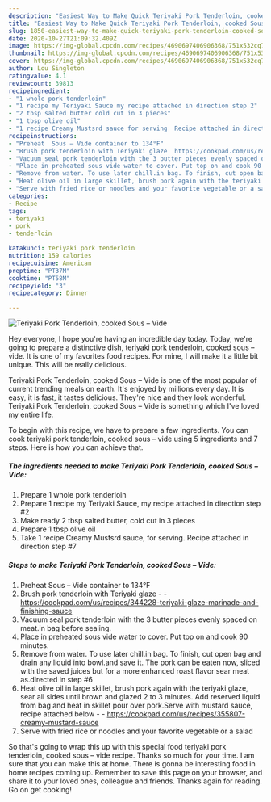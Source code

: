 ```yaml
---
description: "Easiest Way to Make Quick Teriyaki Pork Tenderloin, cooked Sous – Vide"
title: "Easiest Way to Make Quick Teriyaki Pork Tenderloin, cooked Sous – Vide"
slug: 1850-easiest-way-to-make-quick-teriyaki-pork-tenderloin-cooked-sous-vide
date: 2020-10-27T21:09:32.409Z
image: https://img-global.cpcdn.com/recipes/4690697406906368/751x532cq70/teriyaki-pork-tenderloin-cooked-sous-vide-recipe-main-photo.jpg
thumbnail: https://img-global.cpcdn.com/recipes/4690697406906368/751x532cq70/teriyaki-pork-tenderloin-cooked-sous-vide-recipe-main-photo.jpg
cover: https://img-global.cpcdn.com/recipes/4690697406906368/751x532cq70/teriyaki-pork-tenderloin-cooked-sous-vide-recipe-main-photo.jpg
author: Lou Singleton
ratingvalue: 4.1
reviewcount: 39813
recipeingredient:
- "1 whole pork tenderloin"
- "1 recipe my Teriyaki Sauce my recipe attached in direction step 2"
- "2 tbsp salted butter cold cut in 3 pieces"
- "1 tbsp olive oil"
- "1 recipe Creamy Mustsrd sauce for serving  Recipe attached in direction step 7"
recipeinstructions:
- "Preheat  Sous – Vide container to 134°F"
- "Brush pork tenderloin with Teriyaki glaze  https://cookpad.com/us/recipes/344228-teriyaki-glaze-marinade-and-finishing-sauce"
- "Vacuum seal pork tenderloin with the 3 butter pieces evenly spaced on meat.in bag before sealing."
- "Place in preheated sous vide water to cover. Put top on and cook 90 minutes."
- "Remove from water. To use later chill.in bag. To finish, cut open bag and drain any liquid into bowl.and save it. The pork can be eaten now, sliced with the saved juices but for a more enhanced roast flavor sear meat as.directed in step #6"
- "Heat olive oil in large skillet, brush pork again with the teriyaki glaze, sear all sides until brown and glazed 2 to 3 minutes. Add reserved liquid from bag and heat in skillet pour over pork.Serve with mustard sauce, recipe attached below  https://cookpad.com/us/recipes/355807-creamy-mustard-sauce"
- "Serve with fried rice or noodles and your favorite vegetable or a salad"
categories:
- Recipe
tags:
- teriyaki
- pork
- tenderloin

katakunci: teriyaki pork tenderloin 
nutrition: 159 calories
recipecuisine: American
preptime: "PT37M"
cooktime: "PT58M"
recipeyield: "3"
recipecategory: Dinner

---
```



![Teriyaki Pork Tenderloin, cooked Sous – Vide](https://img-global.cpcdn.com/recipes/4690697406906368/751x532cq70/teriyaki-pork-tenderloin-cooked-sous-vide-recipe-main-photo.jpg)

Hey everyone, I hope you're having an incredible day today. Today, we're going to prepare a distinctive dish, teriyaki pork tenderloin, cooked sous – vide. It is one of my favorites food recipes. For mine, I will make it a little bit unique. This will be really delicious.

Teriyaki Pork Tenderloin, cooked Sous – Vide is one of the most popular of current trending meals on earth. It's enjoyed by millions every day. It is easy, it is fast, it tastes delicious. They're nice and they look wonderful. Teriyaki Pork Tenderloin, cooked Sous – Vide is something which I've loved my entire life.




To begin with this recipe, we have to prepare a few ingredients. You can cook teriyaki pork tenderloin, cooked sous – vide using 5 ingredients and 7 steps. Here is how you can achieve that.

<!--inarticleads1-->

##### The ingredients needed to make Teriyaki Pork Tenderloin, cooked Sous – Vide:

1. Prepare 1 whole pork tenderloin
1. Prepare 1 recipe my Teriyaki Sauce, my recipe attached in direction step #2
1. Make ready 2 tbsp salted butter, cold cut in 3 pieces
1. Prepare 1 tbsp olive oil
1. Take 1 recipe Creamy Mustsrd sauce, for serving.  Recipe attached in direction step #7




<!--inarticleads2-->

##### Steps to make Teriyaki Pork Tenderloin, cooked Sous – Vide:

1. Preheat  Sous – Vide container to 134°F
1. Brush pork tenderloin with Teriyaki glaze -  - https://cookpad.com/us/recipes/344228-teriyaki-glaze-marinade-and-finishing-sauce
1. Vacuum seal pork tenderloin with the 3 butter pieces evenly spaced on meat.in bag before sealing.
1. Place in preheated sous vide water to cover. Put top on and cook 90 minutes.
1. Remove from water. To use later chill.in bag. To finish, cut open bag and drain any liquid into bowl.and save it. The pork can be eaten now, sliced with the saved juices but for a more enhanced roast flavor sear meat as.directed in step #6
1. Heat olive oil in large skillet, brush pork again with the teriyaki glaze, sear all sides until brown and glazed 2 to 3 minutes. Add reserved liquid from bag and heat in skillet pour over pork.Serve with mustard sauce, recipe attached below -  - https://cookpad.com/us/recipes/355807-creamy-mustard-sauce
1. Serve with fried rice or noodles and your favorite vegetable or a salad




So that's going to wrap this up with this special food teriyaki pork tenderloin, cooked sous – vide recipe. Thanks so much for your time. I am sure that you can make this at home. There is gonna be interesting food in home recipes coming up. Remember to save this page on your browser, and share it to your loved ones, colleague and friends. Thanks again for reading. Go on get cooking!
